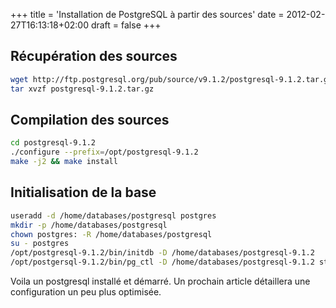 +++
title = 'Installation de PostgreSQL à partir des sources'
date = 2012-02-27T16:13:18+02:00
draft = false
+++

## Récupération des sources

```bash
wget http://ftp.postgresql.org/pub/source/v9.1.2/postgresql-9.1.2.tar.gz 
tar xvzf postgresql-9.1.2.tar.gz 
```

## Compilation des sources
```bash
cd postgresql-9.1.2 
./configure --prefix=/opt/postgresql-9.1.2 
make -j2 && make install 
```

## Initialisation de la base
```bash
useradd -d /home/databases/postgresql postgres 
mkdir -p /home/databases/postgresql 
chown postgres: -R /home/databases/postgresql 
su - postgres 
/opt/postgresql-9.1.2/bin/initdb -D /home/databases/postgresql-9.1.2 
/opt/postgersql-9.1.2/bin/pg_ctl -D /home/databases/postgresql-9.1.2 start 
```

Voila un postgresql installé et démarré. Un prochain article détaillera une configuration un peu plus optimisée.